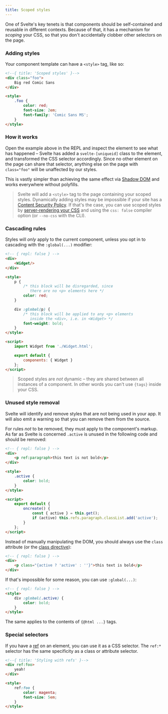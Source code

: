 ```yaml
---
title: Scoped styles
---
```


One of Svelte's key tenets is that components should be self-contained and reusable in different contexts. Because of that, it has a mechanism for *scoping* your CSS, so that you don't accidentally clobber other selectors on the page.

### Adding styles

Your component template can have a `<style>` tag, like so:

```html
<!--{ title: 'Scoped styles' }-->
<div class="foo">
	Big red Comic Sans
</div>

<style>
	.foo {
		color: red;
		font-size: 2em;
		font-family: 'Comic Sans MS';
	}
</style>
```


### How it works

Open the example above in the REPL and inspect the element to see what has happened – Svelte has added a `svelte-[uniqueid]` class to the element, and transformed the CSS selector accordingly. Since no other element on the page can share that selector, anything else on the page with `class="foo"` will be unaffected by our styles.

This is vastly simpler than achieving the same effect via [Shadow DOM](http://caniuse.com/#search=shadow%20dom) and works everywhere without polyfills.

> Svelte will add a `<style>` tag to the page containing your scoped styles. Dynamically adding styles may be impossible if your site has a [Content Security Policy](https://developer.mozilla.org/en-US/docs/Web/HTTP/CSP). If that's the case, you can use scoped styles by [server-rendering your CSS](guide#rendering-styles) and using the `css: false` compiler option (or `--no-css` with the CLI).


### Cascading rules

Styles will *only* apply to the current component, unless you opt in to cascading with the `:global(...)` modifier:

<!-- TODO `cascade: false` in the REPL -->

```html
<!-- { repl: false } -->
<div>
	<Widget/>
</div>

<style>
	p {
		/* this block will be disregarded, since
		   there are no <p> elements here */
		color: red;
	}

	div :global(p) {
		/* this block will be applied to any <p> elements
		   inside the <div>, i.e. in <Widget> */
		font-weight: bold;
	}
</style>

<script>
	import Widget from './Widget.html';

	export default {
		components: { Widget }
	};
</script>
```

> Scoped styles are *not* dynamic – they are shared between all instances of a component. In other words you can't use `{tags}` inside your CSS.


### Unused style removal

Svelte will identify and remove styles that are not being used in your app. It will also emit a warning so that you can remove them from the source.

For rules *not* to be removed, they must apply to the component's markup. As far as Svelte is concerned `.active` is unused in the following code and should be removed:

```html
<!-- { repl: false } -->
<div>
	<p ref:paragraph>this text is not bold</p>
</div>

<style>
	.active {
		color: bold;
	}
</style>

<script>
	export default {
		oncreate() {
			const { active } = this.get();
			if (active) this.refs.paragraph.classList.add('active');
		}
	};
</script>
```

Instead of manually manipulating the DOM, you should always use the `class` attribute (or the [class directive](guide#classes)):

```html
<!-- { repl: false } -->
<div>
	<p class="{active ? 'active' : ''}">this text is bold</p>
</div>
```

If that's impossible for some reason, you can use `:global(...)`:

```html
<!-- { repl: false } -->
<style>
	div :global(.active) {
		color: bold;
	}
</style>
```

The same applies to the contents of `{@html ...}` tags.


### Special selectors

If you have a [ref](guide#refs) on an element, you can use it as a CSS selector. The `ref:*` selector has the same specificity as a class or attribute selector.


```html
<!--{ title: 'Styling with refs' }-->
<div ref:foo>
	yeah!
</div>

<style>
	ref:foo {
		color: magenta;
		font-size: 5em;
	}
</style>
```
